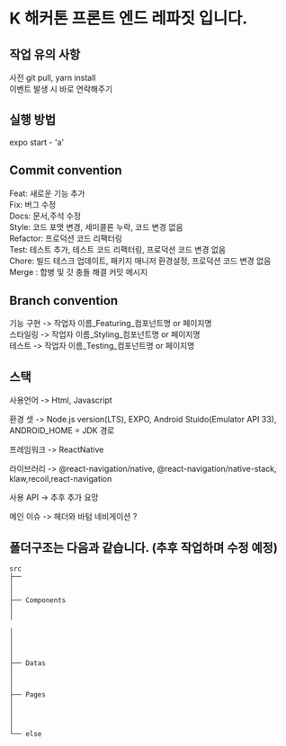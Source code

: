 # K 해커톤 프론트 엔드 레파짓 입니다. 


## 작업 유의 사항   
사전 git pull, yarn install  
이벤트 발생 시 바로 연락해주기

## 실행 방법  
expo start - 'a'


## **Commit convention**  

Feat: 새로운 기능 추가  
Fix: 버그 수정  
Docs: 문서,주석 수정  
Style: 코드 포맷 변경, 세미콜론 누락, 코드 변경 없음  
Refactor: 프로덕션 코드 리팩터링  
Test: 테스트 추가, 테스트 코드 리팩터링, 프로덕션 코드 변경 없음  
Chore: 빌드 테스크 업데이트, 패키지 매니저 환경설정, 프로덕션 코드 변경 없음  
Merge : 합병 및 깃 충돌 해결 커밋 메시지

  
## **Branch convention** 

기능 구현 -> 작업자 이름_Featuring_컴포넌트명 or 페이지명  
스타일링 -> 작업자 이름_Styling_컴포넌트명 or 페이지명  
테스트 -> 작업자 이름_Testing_컴포넌트명 or 페이지명  


## **스택**  
 

사용언어 -> Html, Javascript

환경 셋 -> Node.js version(LTS), EXPO, Android Stuido(Emulator API 33), ANDROID_HOME = JDK 경로

프레임워크 -> ReactNative  

라이브러리 -> @react-navigation/native, @react-navigation/native-stack, klaw,recoil,react-navigation

사용 API -> 추후 추가 요망 

메인 이슈 -> 헤더와 바텀 네비게이션 ? 
  

 
## **폴더구조**는 다음과 같습니다. (추후 작업하며 수정 예정)

```
src
├──
│  
│
├── Components
│   
│  

│   
│  
│   
│   
├── Datas
│  
│   
│   
├── Pages
│  
│   
│    
│   
└── else
``` 
